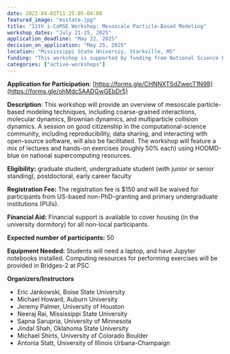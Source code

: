 ```yaml
---
date: 2022-04-02T11:25:05-04:00
featured_image: "msstate.jpg"
title: "11th i-CoMSE Workshop: Mesoscale Particle-Based Modeling"
workshop_dates: "July 21-25, 2025"
application_deadline: "May 22, 2025"
decision_on_application: "May 25, 2025"
location: "Mississippi State Universiy, Starkville, MS"
funding: "This workshop is supported by funding from National Science Foundation Office of Advanced Cyberinfrastructure"
categories: ["active-workshops"]
---
```


**Application for Participation**: [https://forms.gle/CHNNXTSdZwecT1N98](https://forms.gle/ohMdc5AADGwGEbDr5)


**Description**: This workshop will provide an overview of mesoscale particle-based modeling techniques, 
including coarse-grained interactions, molecular  dynamics, Brownian dynamics, and multiparticle collision dynamics. 
A session on good citizenship in the computational-science community, including reproducibility, data sharing, and 
interacting with open-source  software, will also be facilitated. The workshop will feature a mix of lectures and 
hands-on exercises (roughly 50% each) using HOOMD-blue on national  supercomputing resources.

**Eligibility:** graduate student, undergraduate student (with junior or senior standing), postdoctoral, early career faculty

**Registration Fee:** The registration fee is $150 and will be waived for participants from US-based non-PhD-granting and primary undergraduate institutions (PUIs).

**Financial Aid:** Financial support is available to cover housing (in the university dormitory) for all non-local participants.

**Expected number of participants:** 50

**Equipment Needed:** Students will need a laptop, and have Jupyter notebooks installed. Computing resources for performing exercises will be provided in Bridges-2 at PSC

**Organizers/Instructors**
 - Eric Jankowski, Boise State University
 - Michael Howard, Auburn University
 - Jeremy Palmer, University of Houston
 - Neeraj Rai, Mississippi State University
 - Sapna Sarupria, University of Minnesota
 - Jindal Shah, Oklahoma State University
 - Michael Shirts, University of Colorado Boulder
 - Antonia Statt, University of Illinois Urbana-Champaign
